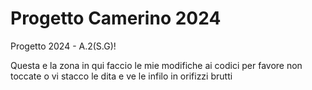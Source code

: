 # Progetto Camerino 2024
Progetto 2024 - A.2(S.G)!

Questa e la zona in qui faccio le mie modifiche ai codici per favore non toccate o vi stacco le dita e ve le infilo in orifizzi brutti
